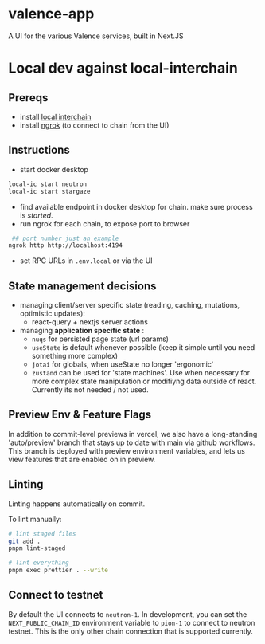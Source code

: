# valence-app

A UI for the various Valence services, built in Next.JS

# Local dev against local-interchain

## Prereqs

- install [local interchain ](https://github.com/timewave-computer/valence-protocol/tree/main/local-interchaintest#installing-local-interchain)
- install [ngrok](https://ngrok.com/) (to connect to chain from the UI)

## Instructions

- start docker desktop

```bash
local-ic start neutron
local-ic start stargaze
```

- find available endpoint in docker desktop for chain. make sure process is _started_.
- run ngrok for each chain, to expose port to browser

```bash
 ## port number just an example
ngrok http http://localhost:4194
```

- set RPC URLs in `.env.local` or via the UI

## State management decisions

- managing client/server specific state (reading, caching, mutations, optimistic updates):
  - react-query + nextjs server actions
- managing **application specific state** :
  - `nuqs` for persisted page state (url params)
  - `useState` is default whenever possible (keep it simple until you need something more complex)
  - `jotai` for globals, when useState no longer 'ergonomic'
  - `zustand` can be used for 'state machines'. Use when necessary for more complex state manipulation or modifiyng data outside of react. Currently its not needed / not used.

## Preview Env & Feature Flags

In addition to commit-level previews in vercel, we also have a long-standing 'auto/preview' branch that stays up to date with main via github workflows. This branch is deployed with preview environment variables, and lets us view features that are enabled on in preview.

## Linting

Linting happens automatically on commit.

To lint manually:

```bash
# lint staged files
git add .
pnpm lint-staged

# lint everything
pnpm exec prettier . --write
```

## Connect to testnet

By default the UI connects to `neutron-1`. In development, you can set the `NEXT_PUBLIC_CHAIN_ID` environment variable to `pion-1` to connect to neutron testnet. This is the only other chain connection that is supported currently.
